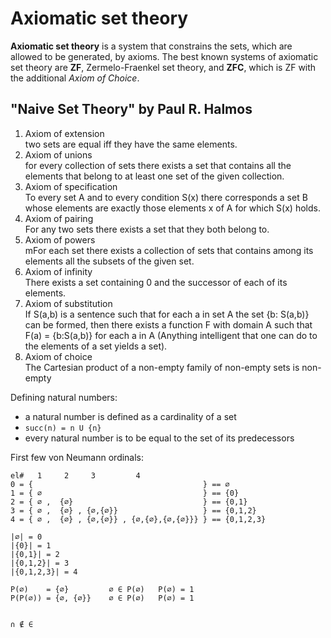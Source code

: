 # Axiomatic set theory


**Axiomatic set theory** is a system that constrains the sets, which are allowed to be generated, by axioms. The best known systems of axiomatic set theory are **ZF**, Zermelo-Fraenkel set theory, and **ZFC**, which is ZF with the additional _Axiom of Choice_.



## "Naive Set Theory" by Paul R. Halmos

1. Axiom of extension    
  two sets are equal iff they have the same elements.
2. Axiom of unions    
  for every collection of sets there exists a set that contains all the elements that belong to at least one set of the given collection.
3. Axiom of specification    
  To every set A and to every condition S(x) there corresponds a set B whose elements are exactly those elements x of A for which S(x) holds.
4. Axiom of pairing    
  For any two sets there exists a set that they both belong to.
5. Axiom of powers    
  mFor each set there exists a collection of sets that contains among its elements all the subsets of the given set.
6. Axiom of infinity    
  There exists a set containing 0 and the successor of each of its elements.
7. Axiom of substitution    
  If S(a,b) is a sentence such that for each a in set A the set {b: S(a,b)} can be formed, then there exists a function F with domain A such that F(a) = {b:S(a,b)} for each a in A (Anything intelligent that one can do to the elements of a set yields a set).
8. Axiom of choice    
  The Cartesian product of a non-empty family of non-empty sets is non-empty


Defining natural numbers:
- a natural number is defined as a cardinality of a set
- `succ(n) = n U {n}`
- every natural number is to be equal to the set of its predecessors

First few von Neumann ordinals:

```
el#   1     2     3         4
0 = {                                      } == ∅
1 = { ∅                                    } == {0}
2 = { ∅ ,  {∅}                             } == {0,1}
3 = { ∅ ,  {∅} , {∅,{∅}}                   } == {0,1,2}
4 = { ∅ ,  {∅} , {∅,{∅}} , {∅,{∅},{∅,{∅}}} } == {0,1,2,3}

|∅| = 0
|{0}| = 1
|{0,1}| = 2
|{0,1,2}| = 3
|{0,1,2,3}| = 4

P(∅)    = {∅}         ∅ ∈ P(∅)   P(∅) = 1
P(P(∅)) = {∅, {∅}}    ∅ ∈ P(∅)   P(∅) = 1


∩ ∉ ∈
```

